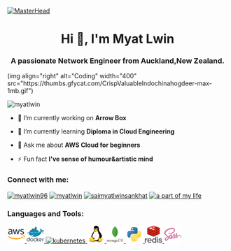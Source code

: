 [![MasterHead](https://thumbs.gfycat.com/CrispValuableIndochinahogdeer-max-1mb.gif)](https://thumbs.gfycat.com/CrispValuableIndochinahogdeer-max-1mb.gif)

<h1 align="center">Hi 👋, I'm Myat Lwin</h1>
<h3 align="center">A passionate Network Engineer from Auckland,New Zealand.</h3>
(img align="right" alt="Coding" width="400" src="https://thumbs.gfycat.com/CrispValuableIndochinahogdeer-max-1mb.gif")
<p align="left"> <img src="https://komarev.com/ghpvc/?username=myatlwin&label=Profile%20views&color=0e75b6&style=flat" alt="myatlwin" /> </p>

- 🔭 I’m currently working on **Arrow Box**

- 🌱 I’m currently learning **Diploma in Cloud Engineering**

- 💬 Ask me about **AWS Cloud for beginners**

- ⚡ Fun fact **I've sense of humour&artistic mind**

<h3 align="left">Connect with me:</h3>
<p align="left">
<a href="https://twitter.com/myatlwin96" target="blank"><img align="center" src="https://raw.githubusercontent.com/rahuldkjain/github-profile-readme-generator/master/src/images/icons/Social/twitter.svg" alt="myatlwin96" height="30" width="40" /></a>
<a href="https://linkedin.com/in/myatlwin" target="blank"><img align="center" src="https://raw.githubusercontent.com/rahuldkjain/github-profile-readme-generator/master/src/images/icons/Social/linked-in-alt.svg" alt="myatlwin" height="30" width="40" /></a>
<a href="https://instagram.com/saimyatlwinsankhat" target="blank"><img align="center" src="https://raw.githubusercontent.com/rahuldkjain/github-profile-readme-generator/master/src/images/icons/Social/instagram.svg" alt="saimyatlwinsankhat" height="30" width="40" /></a>
<a href="https://www.youtube.com/c/a part of my life" target="blank"><img align="center" src="https://raw.githubusercontent.com/rahuldkjain/github-profile-readme-generator/master/src/images/icons/Social/youtube.svg" alt="a part of my life" height="30" width="40" /></a>
</p>

<h3 align="left">Languages and Tools:</h3>
<p align="left"> <a href="https://aws.amazon.com" target="_blank" rel="noreferrer"> <img src="https://raw.githubusercontent.com/devicons/devicon/master/icons/amazonwebservices/amazonwebservices-original-wordmark.svg" alt="aws" width="40" height="40"/> </a> <a href="https://www.docker.com/" target="_blank" rel="noreferrer"> <img src="https://raw.githubusercontent.com/devicons/devicon/master/icons/docker/docker-original-wordmark.svg" alt="docker" width="40" height="40"/> </a> <a href="https://kubernetes.io" target="_blank" rel="noreferrer"> <img src="https://www.vectorlogo.zone/logos/kubernetes/kubernetes-icon.svg" alt="kubernetes" width="40" height="40"/> </a> <a href="https://www.linux.org/" target="_blank" rel="noreferrer"> <img src="https://raw.githubusercontent.com/devicons/devicon/master/icons/linux/linux-original.svg" alt="linux" width="40" height="40"/> </a> <a href="https://www.mongodb.com/" target="_blank" rel="noreferrer"> <img src="https://raw.githubusercontent.com/devicons/devicon/master/icons/mongodb/mongodb-original-wordmark.svg" alt="mongodb" width="40" height="40"/> </a> <a href="https://www.python.org" target="_blank" rel="noreferrer"> <img src="https://raw.githubusercontent.com/devicons/devicon/master/icons/python/python-original.svg" alt="python" width="40" height="40"/> </a> <a href="https://redis.io" target="_blank" rel="noreferrer"> <img src="https://raw.githubusercontent.com/devicons/devicon/master/icons/redis/redis-original-wordmark.svg" alt="redis" width="40" height="40"/> </a> <a href="https://sass-lang.com" target="_blank" rel="noreferrer"> <img src="https://raw.githubusercontent.com/devicons/devicon/master/icons/sass/sass-original.svg" alt="sass" width="40" height="40"/> </a> </p>
